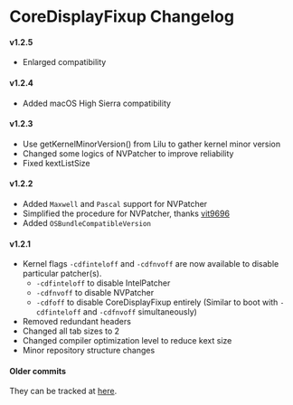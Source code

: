 CoreDisplayFixup Changelog
============================
#### v1.2.5
- Enlarged compatibility

#### v1.2.4
- Added macOS High Sierra compatibility

#### v1.2.3
- Use getKernelMinorVersion() from Lilu to gather kernel minor version
- Changed some logics of NVPatcher to improve reliability
- Fixed kextListSize

#### v1.2.2
- Added ``Maxwell`` and ``Pascal`` support for NVPatcher
- Simplified the procedure for NVPatcher, thanks [vit9696](https://github.com/vit9696)
- Added ``OSBundleCompatibleVersion``

#### v1.2.1
- Kernel flags `-cdfinteloff` and `-cdfnvoff` are now available to disable particular patcher(s).
  - `-cdfinteloff` to disable IntelPatcher
  - `-cdfnvoff` to disable NVPatcher
  - `-cdfoff` to disable CoreDisplayFixup entirely (Similar to boot with `-cdfinteloff` and `-cdfnvoff` simultaneously)
- Removed redundant headers
- Changed all tab sizes to 2
- Changed compiler optimization level to reduce kext size
- Minor repository structure changes


#### Older commits
They can be tracked at [here](https://github.com/PMheart/CoreDisplayFixup/commits).
